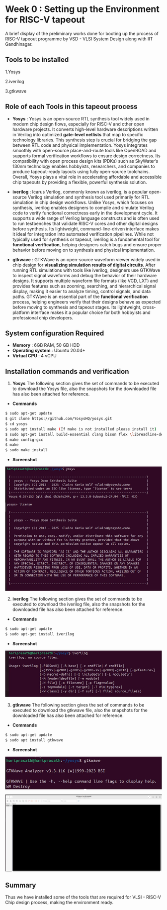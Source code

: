 # Week 0 : Setting up the Environment for RISC-V tapeout

A brief display of the preliminary works done for booting up the process of RISC-V tapeout programme by VSD - VLSI System Design along with IIT Gandhinagar.

## Tools to be installed

  1.Yosys
  
  2.iverilog
  
  3.gtkwave
  
## Role of each Tools in this tapeout process

 - **Yosys** : Yosys is an open-source RTL synthesis tool widely used in modern chip design flows, especially for RISC-V and other open hardware projects. It converts high-level hardware descriptions written in Verilog into optimized __gate-level netlists__ that map to specific technology libraries. This synthesis step is crucial for bridging the gap between RTL code and physical implementation. Yosys integrates smoothly with open-source place-and-route tools like OpenROAD and supports formal verification workflows to ensure design correctness. Its compatibility with open process design kits (PDKs) such as SkyWater’s 130nm technology enables hobbyists, researchers, and companies to produce tapeout-ready layouts using fully open-source toolchains. Overall, Yosys plays a vital role in accelerating affordable and accessible chip tapeouts by providing a flexible, powerful synthesis solution.

 - **iverilog** : Icarus Verilog, commonly known as iverilog, is a popular open-source Verilog simulation and synthesis tool used primarily for RTL simulation in chip design workflows. Unlike Yosys, which focuses on synthesis, iverilog enables designers to compile and simulate Verilog code to verify functional correctness early in the development cycle. It supports a wide range of Verilog language constructs and is often used to run testbenches that validate RISC-V cores and other digital designs before synthesis. Its lightweight, command-line-driven interface makes it ideal for integration into automated verification pipelines. While not typically used for synthesis or tapeout, iverilog is a fundamental tool for __functional verification__, helping designers catch bugs and ensure proper behavior before moving on to synthesis and physical implementation.

 - **gtkwave** : GTKWave is an open-source waveform viewer widely used in chip design for __visualizing simulation results of digital circuits__. After running RTL simulations with tools like iverilog, designers use GTKWave to inspect signal waveforms and debug the behavior of their hardware designs. It supports multiple waveform file formats (like VCD, LXT) and provides features such as zooming, searching, and hierarchical signal display, making it easier to analyze timing, control signals, and data paths. GTKWave is an essential part of the __functional verification__ process, helping engineers verify that their designs behave as expected before moving to synthesis and tapeout stages. Its lightweight, cross-platform interface makes it a popular choice for both hobbyists and professional chip developers.

## System configuration Required
 - __Memory__ : 6GB RAM, 50 GB HDD 
 - __Operating system__ : Ubuntu 20.04+ 
 - __Virtual CPU__ : 4 vCPU

## Installation commands and verification

 1. **Yosys**
  The following section gives the set of commands to be executed to download the Yosys file, also the snapshots for the downloaded file has also been attached for reference.
  - __Commands__
 ``` bash
 $ sudo apt-get update 
 $ git clone https://github.com/YosysHQ/yosys.git
 $ cd yosys 
 $ sudo apt install make (If make is not installed please install it)  
 $ sudo apt-get install build-essential clang bison flex \libreadline-dev gawk tcl-dev libffi-dev git \graphviz xdot pkg-config python3 libboost-system-dev \libboost-python-dev libboost-filesystem-dev zlib1g-dev 
 $ make config-gcc 
 $ make  
 $ sudo make install 

 ```
 - **Screenshot**

![Yosys](https://github.com/HARIPRASATH-S-8030/SH_8030_RISC-V-SoC_Tapeout_Program_VSD/blob/146b3f4899bc67dbf976a1917d707425ac437b74/WEEK0/Associated_files/YOSYS_CMD.jpg)

2. **iverilog**
The following section gives the set of commands to be executed to download the iverilog file, also the snapshots for the downloaded file has also been attached for reference.
  - __Commands__
 ``` bash
 $ sudo apt-get update 
 $ sudo apt-get install iverilog 

 ```
  - __Screenshot__

![iverilog](https://github.com/HARIPRASATH-S-8030/SH_8030_RISC-V-SoC_Tapeout_Program_VSD/blob/11a0a316a528c4db27b15a1ea378e39af021f11d/WEEK0/Associated_files/IVERILOG_CMD.jpg)

3. **gtkwave**
The following section gives the set of commands to be executed to download the gtkwave file, also the snapshots for the downloaded file has also been attached for reference.
  - __Commands__
 ``` bash
 $ sudo apt-get update 
 $ sudo apt install gtkwave

 ```
 - __Screenshot__

![gtk](https://github.com/HARIPRASATH-S-8030/SH_8030_RISC-V-SoC_Tapeout_Program_VSD/blob/11a0a316a528c4db27b15a1ea378e39af021f11d/WEEK0/Associated_files/GTK_WAVE_CMD.jpg)

![gtk1](https://github.com/HARIPRASATH-S-8030/SH_8030_RISC-V-SoC_Tapeout_Program_VSD/blob/11a0a316a528c4db27b15a1ea378e39af021f11d/WEEK0/Associated_files/GTK_WAVE_SCREEN.jpg)
 
## Summary
Thus we have installed some of the tools that are required for VLSI - RISC-V Chip design process, making the environment ready.
 


